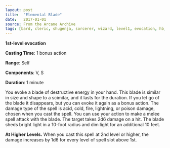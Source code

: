 ```yaml
---
layout: post
title:  "Elemental Blade"
date:   2017-01-01
source: From the Arcane Archive
tags: [bard, cleric, shugenja, sorcerer, wizard, level1, evocation, hb, fan]
---
```


**1st-level evocation**

**Casting Time**: 1 bonus action

**Range**: Self

**Components**: V, S

**Duration**: 1 minute

You evoke a blade of destructive energy in your hand. This blade is similar in size and shape to a scimitar, and it lasts for the duration. If you let go of the blade it disappears, but you can evoke it again as a bonus action. The damage type of the spell is acid, cold, fire, lightning, or poison damage, chosen when you cast the spell. You can use your action to make a melee spell attack with the blade. The target takes 2d6 damage on a hit. The blade sheds bright light in a 10-foot radius and dim light for an additional 10 feet.

**At Higher Levels.** When you cast this spell at 2nd level or higher, the damage increases by 1d6 for every level of spell slot above 1st.
